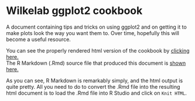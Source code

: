 Wilkelab ggplot2 cookbook
=========================
A document containing tips and tricks on using ggplot2 and on getting it to make plots look the way you want them to. Over time, hopefully this will become a useful resource.

You can see the properly rendered html version of the cookbook by  [clicking here.](http://htmlpreview.github.io/?https://github.com/wilkelab/ggplot2_cookbook/blob/master/ggplot2_cookbook.html)  
The R Markdown (.Rmd) source file that produced this document is [shown here.](https://raw.githubusercontent.com/wilkelab/ggplot2_cookbook/master/ggplot2_cookbook.Rmd)

As you can see, R Markdown is remarkably simply, and the html output is quite pretty. All you need to do to convert the .Rmd  file into the resulting html document is to load the .Rmd file into R Studio and click on `Knit HTML`.
